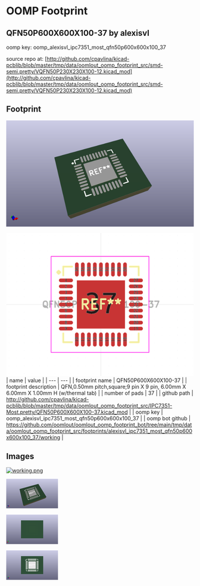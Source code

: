 # OOMP Footprint  
## QFN50P600X600X100-37  by alexisvl  
  
oomp key: oomp_alexisvl_ipc7351_most_qfn50p600x600x100_37  
  
source repo at: [http://github.com/cpavlina/kicad-pcblib/blob/master/tmp/data/oomlout_oomp_footprint_src/smd-semi.pretty/VQFN50P230X230X100-12.kicad_mod](http://github.com/cpavlina/kicad-pcblib/blob/master/tmp/data/oomlout_oomp_footprint_src/smd-semi.pretty/VQFN50P230X230X100-12.kicad_mod)  
## Footprint  
  
[![working_kicad_pcb_3d.png](working_kicad_pcb_3d_600.png)](working_kicad_pcb_3d.png)  
  
[![working.png](working_600.png)](working.png)  
| name | value | 
| --- | --- | 
| footprint name | QFN50P600X600X100-37 | 
| footprint description | QFN,0.50mm pitch,square;9 pin X 9 pin, 6.00mm X 6.00mm X 1.00mm H (w/thermal tab) | 
| number of pads | 37 | 
| github path | http://github.com/cpavlina/kicad-pcblib/blob/master/tmp/data/oomlout_oomp_footprint_src/IPC7351-Most.pretty/QFN50P600X600X100-37.kicad_mod | 
| oomp key | oomp_alexisvl_ipc7351_most_qfn50p600x600x100_37 | 
| oomp bot github | https://github.com/oomlout/oomlout_oomp_footprint_bot/tree/main/tmp/data/oomlout_oomp_footprint_src/footprints/alexisvl_ipc7351_most_qfn50p600x600x100_37/working | 
## Images  
  
[![working.png](working_140.png)](working.png)  
  
[![working_kicad_pcb_3d.png](working_kicad_pcb_3d_140.png)](working_kicad_pcb_3d.png)  
  
[![working_kicad_pcb_3d_back.png](working_kicad_pcb_3d_back_140.png)](working_kicad_pcb_3d_back.png)  
  
[![working_kicad_pcb_3d_front.png](working_kicad_pcb_3d_front_140.png)](working_kicad_pcb_3d_front.png)  
